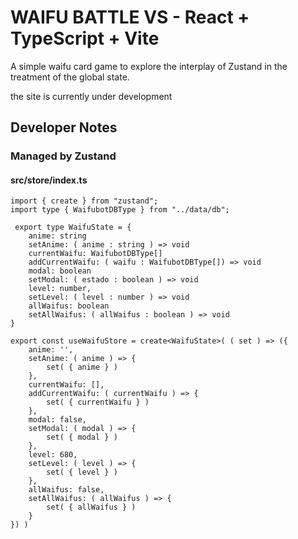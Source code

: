 # WAIFU BATTLE VS - React + TypeScript + Vite

A simple waifu card game to explore the interplay of Zustand in the treatment of the global state.

the site is currently under development
## Developer Notes
### Managed by Zustand
#### src/store/index.ts
```
import { create } from "zustand";
import type { WaifubotDBType } from "../data/db";

 export type WaifuState = {
    anime: string
    setAnime: ( anime : string ) => void
    currentWaifu: WaifubotDBType[]
    addCurrentWaifu: ( waifu : WaifubotDBType[]) => void
    modal: boolean
    setModal: ( estado : boolean ) => void
    level: number,
    setLevel: ( level : number ) => void
    allWaifus: boolean
    setAllWaifus: ( allWaifus : boolean ) => void
}

export const useWaifuStore = create<WaifuState>( ( set ) => ({
    anime: '',
    setAnime: ( anime ) => {
        set( { anime } )
    },
    currentWaifu: [],
    addCurrentWaifu: ( currentWaifu ) => {
        set( { currentWaifu } )
    },
    modal: false,
    setModal: ( modal ) => {
        set( { modal } )
    },
    level: 680,
    setLevel: ( level ) => {
        set( { level } )
    },
    allWaifus: false,
    setAllWaifus: ( allWaifus ) => {
        set( { allWaifus } )
    }
}) )
```
